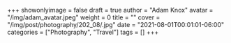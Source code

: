 +++
showonlyimage = false
draft = true
author = "Adam Knox"
avatar = "/img/adam_avatar.jpeg"
weight = 0
title = ""
cover = "/img/post/photography/202_08/.jpg"
date = "2021-08-01T00:01:01-06:00"
categories = ["Photography", "Travel"]
tags = []
+++
<!--more-->
